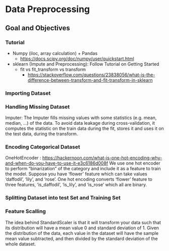 # Data Preprocessing
## Goal and Objectives
### Tutorial
  * Numpy (iloc, array calculation) + Pandas
    * https://docs.scipy.org/doc/numpy/user/quickstart.html
  * sklearn (Impute and Preprocessing): Follow Tutorial on Getting Started
    * fit vs fit_transform vs transform
      * https://stackoverflow.com/questions/23838056/what-is-the-difference-between-transform-and-fit-transform-in-sklearn
### Importing Dataset
### Handling Missing Dataset
   Imputer: The Imputer fills missing values with some statistics (e.g. mean, median, ...) of the data. To avoid data leakage during cross-validation, it computes the statistic on the train data during the fit, stores it and uses it on the test data, during the transform.
### Encoding Categorical Dataset
  OneHotEncoder : https://hackernoon.com/what-is-one-hot-encoding-why-and-when-do-you-have-to-use-it-e3c6186d008f
  We use one hot encoder to perform “binarization” of the category and include it as a feature to train the model.
  Suppose you have ‘flower’ feature which can take values ‘daffodil’, ‘lily’, and ‘rose’. One hot encoding converts ‘flower’ feature to three features, ‘is_daffodil’, ‘is_lily’, and ‘is_rose’ which all are binary.
### Splitting Dataset into test Set and Training Set
### Feature Scalling
  The idea behind StandardScaler is that it will transform your data such that its distribution will have a mean value 0 and standard deviation of 1. Given the distribution of the data, each value in the dataset will have the sample mean value subtracted, and then divided by the standard deviation of the whole dataset.
